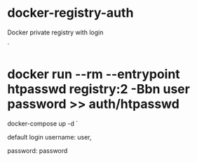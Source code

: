 # docker-registry-auth
Docker private registry with login

`
# docker run --rm --entrypoint htpasswd registry:2 -Bbn user password >> auth/htpasswd
docker-compose up -d
`

default login
username: user,

password: password
